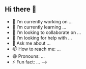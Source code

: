 ## Hi there 👋

<!--
**Omi2803/Omi2803** is a ✨ _special_ ✨ repository because its `README.md` (this file) appears on your GitHub profile.

Here are some ideas to get you started:
# 💫 About Me:
I'm Deep Diving into Web Development: Building the next gen web applications (and I'm always looking to learn more!).<br><br>Collaboration Station: Up for a challenge? I'm looking to partner on a    Crime Prediction    project using my web dev skills. <br><br>Need a Hand? : Got a roadblock in your web development journey?  Let's troubleshoot together. I'm particularly familiar with    React    and    Typescript   .<br><br>Leveling Up: Constantly learning and expanding my knowledge. Right now, I'm mastering the power of     MongoDB   .<br><br>Ask Me Anything: Whether it's web dev, crime prediction or just quenching your curiosity, I'm happy to chat.<br><br>Fun Fact: Did you know that the first computer mouse was made of wood? <br> 


## 🌐 Socials:
[![LinkedIn](https://img.shields.io/badge/LinkedIn-%230077B5.svg?logo=linkedin&logoColor=white)](https://linkedin.com/in/www.linkedin.com/in/om-ninave-b47568272) 

# 💻 Tech Stack:
![Python](https://img.shields.io/badge/python-3670A0?style=for-the-badge&logo=python&logoColor=ffdd54) ![R](https://img.shields.io/badge/r-%23276DC3.svg?style=for-the-badge&logo=r&logoColor=white) ![C](https://img.shields.io/badge/c-%2300599C.svg?style=for-the-badge&logo=c&logoColor=white) ![C++](https://img.shields.io/badge/c++-%2300599C.svg?style=for-the-badge&logo=c%2B%2B&logoColor=white) ![CSS3](https://img.shields.io/badge/css3-%231572B6.svg?style=for-the-badge&logo=css3&logoColor=white) ![Shell Script](https://img.shields.io/badge/shell_script-%23121011.svg?style=for-the-badge&logo=gnu-bash&logoColor=white) ![Windows Terminal](https://img.shields.io/badge/Windows%20Terminal-%234D4D4D.svg?style=for-the-badge&logo=windows-terminal&logoColor=white) ![HTML5](https://img.shields.io/badge/html5-%23E34F26.svg?style=for-the-badge&logo=html5&logoColor=white) ![GithubPages](https://img.shields.io/badge/github%20pages-121013?style=for-the-badge&logo=github&logoColor=white)
# 📊 GitHub Stats:
![](https://github-readme-stats.vercel.app/api?username=Omi&theme=dark&hide_border=false&include_all_commits=false&count_private=false)<br/>
![](https://github-readme-streak-stats.herokuapp.com/?user=Omi&theme=dark&hide_border=false)<br/>
![](https://github-readme-stats.vercel.app/api/top-langs/?username=Omi&theme=dark&hide_border=false&include_all_commits=false&count_private=false&layout=compact)

## 🏆 GitHub Trophies
![](https://github-profile-trophy.vercel.app/?username=Omi&theme=radical&no-frame=false&no-bg=true&margin-w=4)

### ✍️ Random Dev Quote
![](https://quotes-github-readme.vercel.app/api?type=horizontal&theme=radical)

### 🔝 Top Contributed Repo
![](https://github-contributor-stats.vercel.app/api?username=Omi&limit=5&theme=dark&combine_all_yearly_contributions=true)

---
[![](https://visitcount.itsvg.in/api?id=Omi&icon=0&color=2)](https://visitcount.itsvg.in)

<!-- Proudly created with GPRM ( https://gprm.itsvg.in ) -->
- 🔭 I’m currently working on ...
- 🌱 I’m currently learning ...
- 👯 I’m looking to collaborate on ...
- 🤔 I’m looking for help with ...
- 💬 Ask me about ...
- 📫 How to reach me: ...
- 😄 Pronouns: ...
- ⚡ Fun fact: ...
-->
